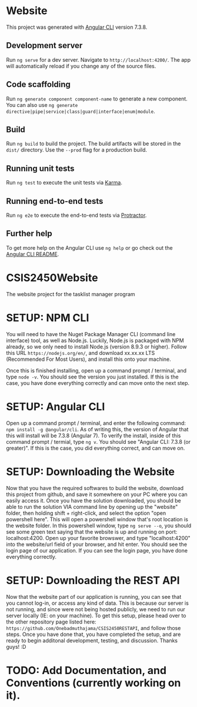 # Website

This project was generated with [Angular CLI](https://github.com/angular/angular-cli) version 7.3.8.

## Development server

Run `ng serve` for a dev server. Navigate to `http://localhost:4200/`. The app will automatically reload if you change any of the source files.

## Code scaffolding

Run `ng generate component component-name` to generate a new component. You can also use `ng generate directive|pipe|service|class|guard|interface|enum|module`.

## Build

Run `ng build` to build the project. The build artifacts will be stored in the `dist/` directory. Use the `--prod` flag for a production build.

## Running unit tests

Run `ng test` to execute the unit tests via [Karma](https://karma-runner.github.io).

## Running end-to-end tests

Run `ng e2e` to execute the end-to-end tests via [Protractor](http://www.protractortest.org/).

## Further help

To get more help on the Angular CLI use `ng help` or go check out the [Angular CLI README](https://github.com/angular/angular-cli/blob/master/README.md).




# CSIS2450Website
The website project for the tasklist manager program

# SETUP: NPM CLI
You will need to have the Nuget Package Manager CLI (command line interface) tool, as well as Node.js.  Luckily, Node.js is packaged with NPM already, so we only need to install Node.js (version 8.9.3 or higher).
Follow this URL `https://nodejs.org/en/`, and download xx.xx.xx LTS (Recommended For Most Users), and install this onto your machine.

Once this is finished installing, open up a command prompt / terminal, and type `node -v`.  You should see the version you just installed.  If this is the case, you have done everything correctly and can move onto the next step.

# SETUP: Angular CLI
Open up a command prompt / terminal, and enter the following command: `npm install -g @angular/cli`.  As of writing this, the version of Angular that this will install will be 7.3.8 (Angular 7).  To verify the install, inside of this command prompt / termial, type `ng v`.  You should see "Angular CLI: 7.3.8 (or greater)".  If this is the case, you did everything correct, and can move on.

# SETUP: Downloading the Website
Now that you have the required softwares to build the website, download this project from github, and save it somewhere on your PC where you can easily access it.  Once you have the solution downloaded, you should be able to run the solution VIA command line by opening up the "website" folder, then holding shift + right-click, and select the option "open powershell here".  This will open a powershell window that's root location is the website folder.  In this powershell window, type `ng serve --o`, you should see some green text saying that the website is up and running on port: localhost:4200.  Open up your favorite browswer, and type "localhost:4200" into the website/url field of your browser, and hit enter.  You should see the login page of our application.  If you can see the login page, you have done everything correctly.

# SETUP: Downloading the REST API
Now that the website part of our application is running, you can see that you cannot log-in, or access any kind of data.  This is because our server is not running, and since were not being hosted publicly, we need to run our server locally (IE: on your machine).  To get this setup, please head over to the other repository page listed here: `https://github.com/Onebadmuthajama/CSIS2450RESTAPI`, and follow those steps.  Once you have done that, you have completed the setup, and are ready to begin additonal development, testing, and discussion.  Thanks guys! :D

# TODO: Add Documentation, and Conventions (currently working on it).
